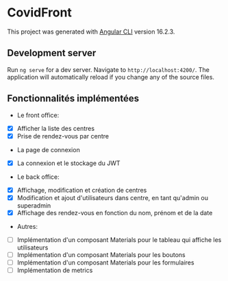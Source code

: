 # CovidFront

This project was generated with [Angular CLI](https://github.com/angular/angular-cli) version 16.2.3.

## Development server

Run `ng serve` for a dev server. Navigate to `http://localhost:4200/`. The application will automatically reload if you change any of the source files.

## Fonctionnalités implémentées

- Le front office:

- [x] Afficher la liste des centres
- [x] Prise de rendez-vous par centre

- La page de connexion

- [x] La connexion et le stockage du JWT

- Le back office:

- [x] Affichage, modification et création de centres
- [x] Modification et ajout d'utilisateurs dans centre, en tant qu'admin ou superadmin
- [x] Affichage des rendez-vous en fonction du nom, prénom et de la date

- Autres:
- [ ] Implémentation d'un composant Materials pour le tableau qui affiche les utilisateurs
- [ ] Implémentation d'un composant Materials pour les boutons
- [ ] Implémentation d'un composant Materials pour les formulaires
- [ ] Implémentation de metrics
